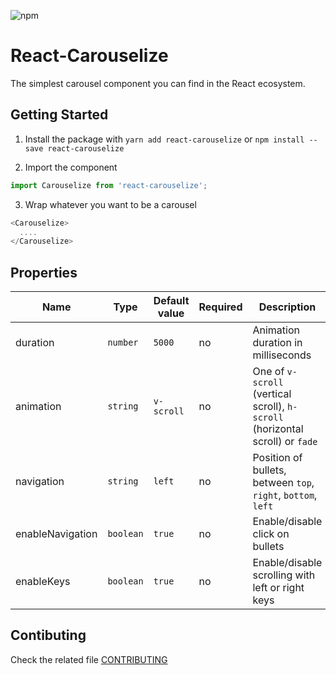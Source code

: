 ![npm](https://img.shields.io/npm/v/react-carouselize.svg)
<!-- ![travis build](https://travis-ci.org/one89/react-carouselize.svg?branch=master)
![Coveralls github branch](https://img.shields.io/coveralls/github/one89/react-carouselize/master.svg) -->

# React-Carouselize

The simplest carousel component you can find in the React ecosystem.

## Getting Started

1. Install the package with `yarn add react-carouselize` or `npm install --save react-carouselize`

2. Import the component
```javascript
import Carouselize from 'react-carouselize';
```
3. Wrap whatever you want to be a carousel
```javascript
<Carouselize>
  ....
</Carouselize>
```

## Properties
| Name | Type | Default value | Required | Description |
| ---- | ---- | ------------- | -------- | ----------- |
| duration | `number` | `5000` | no | Animation duration in milliseconds |
| animation | `string` | `v-scroll` | no | One of `v-scroll` (vertical scroll), `h-scroll` (horizontal scroll) or `fade` |
| navigation | `string` | `left` | no | Position of bullets, between `top`, `right`, `bottom`, `left` |
| enableNavigation | `boolean` | `true` | no | Enable/disable click on bullets |
| enableKeys | `boolean` | `true` | no | Enable/disable scrolling with left or right keys |

## Contibuting
Check the related file [CONTRIBUTING](https://github.com/one89/react-carouselize/blob/master/CONTRIBUTING.md)

